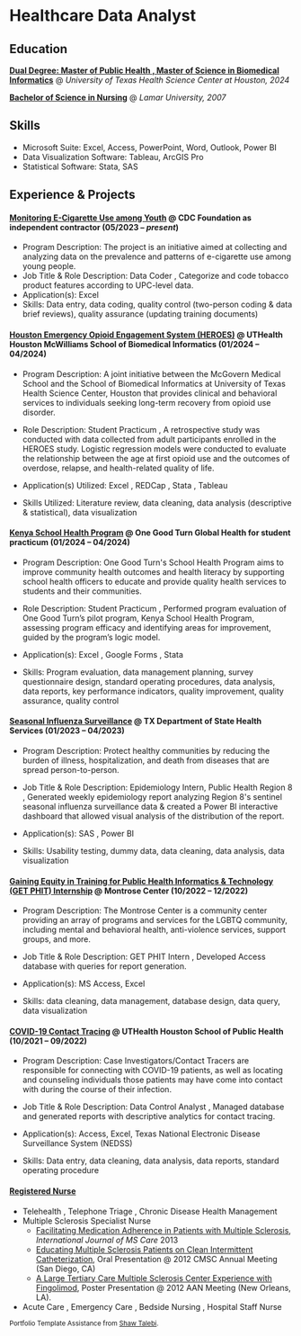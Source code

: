 # Healthcare Data Analyst 

## Education
**[Dual Degree: Master of Public Health , Master of Science in Biomedical Informatics](https://sbmi.uth.edu/current-students/student-handbook/dual-degree.htm)**  @ _University of Texas Health Science Center at Houston, 2024_

**[Bachelor of Science in Nursing](https://www.lamar.edu/academics/degrees/nursing/nursing-bachelors-degree.html)**  @ _Lamar University, 2007_


## Skills
- Microsoft Suite: Excel, Access, PowerPoint, Word, Outlook, Power BI 
- Data Visualization Software: Tableau, ArcGIS Pro 
- Statistical Software: Stata, SAS 

## Experience & Projects

#### [Monitoring E-Cigarette Use among Youth](https://www.cdcfoundation.org/programs/monitoring-e-cigarette-use-among-youth) @ CDC Foundation as independent contractor (05/2023 – _present_)
- Program Description: The project is an initiative aimed at collecting and analyzing data on the prevalence and patterns of e-cigarette use among young people.
- Job Title & Role Description: Data Coder , Categorize and code tobacco product features according to UPC-level data.
- Application(s): Excel
- Skills: Data entry, data coding, quality control (two-person coding & data brief reviews), quality assurance (updating training documents)


#### [Houston Emergency Opioid Engagement System (HEROES)](https://sbmi.uth.edu/heroes/) @ UTHealth Houston McWilliams School of Biomedical Informatics (01/2024 – 04/2024)
- Program Description: A joint initiative between the McGovern Medical School and the School of Biomedical Informatics at University of Texas Health Science Center, Houston that provides clinical and behavioral services to individuals seeking long-term recovery from opioid use disorder. 

- Role Description: Student Practicum , A retrospective study was conducted with data collected from adult participants enrolled in the HEROES study. Logistic regression models were conducted to evaluate the relationship between the age at first opioid use and the outcomes of overdose, relapse, and health-related quality of life.

- Application(s) Utilized: Excel , REDCap , Stata , Tableau 

- Skills Utilized: Literature review, data cleaning, data analysis (descriptive & statistical), data visualization 

#### [Kenya School Health Program](https://www.onegoodturn.org/) @ One Good Turn Global Health for student practicum (01/2024 – 04/2024)
- Program Description: One Good Turn's School Health Program aims to improve community health outcomes and health literacy by supporting school health officers to educate and provide quality health services to students and their communities. 

- Role Description: Student Practicum , Performed program evaluation of One Good Turn’s pilot program, Kenya School Health Program, assessing program efficacy and identifying areas for improvement, guided by the program’s logic model.
- Application(s): Excel , Google Forms , Stata 
- Skills: Program evaluation, data management planning, survey questionnaire design, standard operating procedures, data analysis, data reports, key performance indicators, quality improvement, quality assurance, quality control 


#### [Seasonal Influenza Surveillance](https://www.dshs.texas.gov/regional-local-health-operations/texas-public-health-region-8/public-health-region-8/public-health-region-8) @ TX Department of State Health Services (01/2023 – 04/2023)
- Program Description: Protect healthy communities by reducing the burden of illness, hospitalization, and death from diseases that are spread person-to-person. 

- Job Title & Role Description: Epidemiology Intern, Public Health Region 8 , Generated weekly epidemiology report analyzing Region 8's sentinel seasonal influenza surveillance data & created a Power BI interactive dashboard that allowed visual analysis of the distribution of the report. 
- Application(s): SAS , Power BI 
- Skills: Usability testing, dummy data, data cleaning, data analysis, data visualization  


#### [Gaining Equity in Training for Public Health Informatics & Technology (GET PHIT) Internship](https://www.uth.edu/get-phit/) @ Montrose Center (10/2022 – 12/2022)
- Program Description: The Montrose Center is a community center providing an array of programs and services for the LGBTQ community, including mental and behavioral health, anti-violence services, support groups, and more. 

- Job Title & Role Description: GET PHIT Intern , Developed Access database with queries for report generation. 
- Application(s): MS Access, Excel 
- Skills: data cleaning, data management, database design, data query, data visualization 

#### [COVID-19 Contact Tracing](https://sph.uth.edu/landing/contact-tracing-sa/) @ UTHealth Houston School of Public Health (10/2021 – 09/2022)
- Program Description: Case Investigators/Contact Tracers are responsible for connecting with COVID-19 patients, as well as locating and counseling individuals those patients may have come into contact with during the course of their infection. 

- Job Title & Role Description: Data Control Analyst , Managed database and generated reports with descriptive analytics for contact tracing.
- Application(s): Access, Excel, Texas National Electronic Disease Surveillance System (NEDSS)
- Skills: Data entry, data cleaning, data analysis, data reports, standard operating procedure

 #### [Registered Nurse](https://www.bon.texas.gov/licensure_verification.asp.html) 
- Telehealth , Telephone Triage , Chronic Disease Health Management
- Multiple Sclerosis Specialist Nurse
   - [Facilitating Medication Adherence in Patients with Multiple Sclerosis](https://doi.org/10.7224/1537-2073.2011-038), _International Journal of MS Care_ 2013
   - [Educating Multiple Sclerosis Patients on Clean Intermittent Catheterization](https://www.researchgate.net/profile/Ahmed-Obeidat/publication/269701751_Stressful_Life_Events_and_Multiple_Sclerosis_A_Call_for_Re-Evaluation/links/552355e20cf29dcabb0efb74/Stressful-Life-Events-and-Multiple-Sclerosis-A-Call-for-Re-Evaluation.pdf), Oral Presentation @ 2012 CMSC Annual Meeting (San Diego, CA)
   - [A Large Tertiary Care Multiple Sclerosis Center Experience with Fingolimod](https://www.aan.com/MSA/Public/Events/AbstractDetails/18616), Poster Presentation @ 2012 AAN Meeting (New Orleans, LA).
- Acute Care , Emergency Care , Bedside Nursing , Hospital Staff Nurse 







<sub> Portfolio Template Assistance from [Shaw Talebi](https://medium.com/the-data-entrepreneurs/how-to-make-a-free-data-science-portfolio-website-with-github-pages-aa1e4965e155). </sub>


